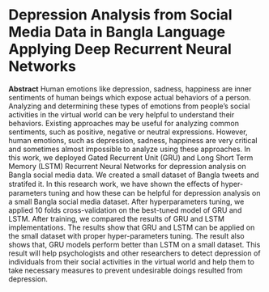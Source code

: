 # Depression Analysis from Social Media Data in Bangla Language Applying Deep Recurrent Neural Networks
**Abstract**
Human emotions like depression, sadness, happiness are inner sentiments of human beings which expose actual behaviors of a person. Analyzing and determining these types of emotions from people’s social activities in the virtual world can be very helpful to understand their behaviors. Existing approaches may be useful for analyzing common sentiments, such as positive, negative or neutral expressions. However, human emotions, such as depression, sadness, happiness are very critical and sometimes almost impossible to analyze using these approaches. In this work, we deployed Gated Recurrent Unit (GRU) and Long Short Term Memory (LSTM) Recurrent Neural Networks for depression analysis on Bangla social media data. We created a small dataset of Bangla tweets and stratifed it. In this research work, we have shown the eﬀects of hyper-parameters tuning and how these can be helpful for depression analysis on a small Bangla social media dataset. After hyperparameters tuning, we applied 10 folds cross-validation on the best-tuned model of GRU and LSTM. After training, we compared the results of GRU and LSTM implementations. The results show that GRU and LSTM can be applied on the small dataset with proper hyper-parameters tuning. The result also shows that, GRU models perform better than LSTM on a small dataset. This result will help psychologists and other researchers to detect depression of individuals from their social activities in the virtual world and help them to take necessary measures to prevent undesirable doings resulted from depression.
